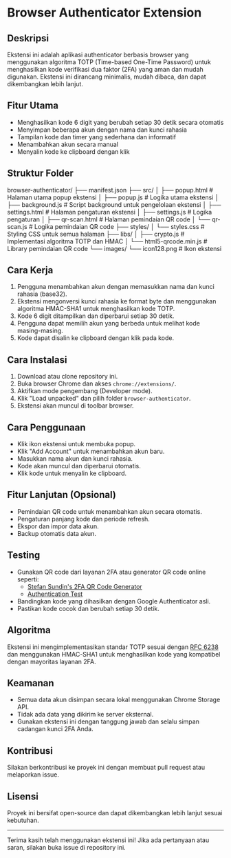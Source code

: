 # Browser Authenticator Extension

## Deskripsi
Ekstensi ini adalah aplikasi authenticator berbasis browser yang menggunakan algoritma TOTP (Time-based One-Time Password) untuk menghasilkan kode verifikasi dua faktor (2FA) yang aman dan mudah digunakan. Ekstensi ini dirancang minimalis, mudah dibaca, dan dapat dikembangkan lebih lanjut.

## Fitur Utama
- Menghasilkan kode 6 digit yang berubah setiap 30 detik secara otomatis
- Menyimpan beberapa akun dengan nama dan kunci rahasia
- Tampilan kode dan timer yang sederhana dan informatif
- Menambahkan akun secara manual
- Menyalin kode ke clipboard dengan klik

## Struktur Folder
browser-authenticator/
├── manifest.json
├── src/
│ ├── popup.html # Halaman utama popup ekstensi
│ ├── popup.js # Logika utama ekstensi
│ ├── background.js # Script background untuk pengelolaan ekstensi
│ ├── settings.html # Halaman pengaturan ekstensi
│ ├── settings.js # Logika pengaturan
│ ├── qr-scan.html # Halaman pemindaian QR code
│ └── qr-scan.js # Logika pemindaian QR code
├── styles/
│ └── styles.css # Styling CSS untuk semua halaman
├── libs/
│ ├── crypto.js # Implementasi algoritma TOTP dan HMAC
│ └── html5-qrcode.min.js # Library pemindaian QR code
└── images/
└── icon128.png # Ikon ekstensi

## Cara Kerja
1. Pengguna menambahkan akun dengan memasukkan nama dan kunci rahasia (base32).
2. Ekstensi mengonversi kunci rahasia ke format byte dan menggunakan algoritma HMAC-SHA1 untuk menghasilkan kode TOTP.
3. Kode 6 digit ditampilkan dan diperbarui setiap 30 detik.
4. Pengguna dapat memilih akun yang berbeda untuk melihat kode masing-masing.
5. Kode dapat disalin ke clipboard dengan klik pada kode.

## Cara Instalasi
1. Download atau clone repository ini.
2. Buka browser Chrome dan akses `chrome://extensions/`.
3. Aktifkan mode pengembang (Developer mode).
4. Klik "Load unpacked" dan pilih folder `browser-authenticator`.
5. Ekstensi akan muncul di toolbar browser.

## Cara Penggunaan
- Klik ikon ekstensi untuk membuka popup.
- Klik "Add Account" untuk menambahkan akun baru.
- Masukkan nama akun dan kunci rahasia.
- Kode akan muncul dan diperbarui otomatis.
- Klik kode untuk menyalin ke clipboard.

## Fitur Lanjutan (Opsional)
- Pemindaian QR code untuk menambahkan akun secara otomatis.
- Pengaturan panjang kode dan periode refresh.
- Ekspor dan impor data akun.
- Backup otomatis data akun.

## Testing
- Gunakan QR code dari layanan 2FA atau generator QR code online seperti:
  - [Stefan Sundin's 2FA QR Code Generator](https://stefansundin.github.io/2fa-qr/)
  - [Authentication Test](https://authenticationtest.com/totpChallenge/)
- Bandingkan kode yang dihasilkan dengan Google Authenticator asli.
- Pastikan kode cocok dan berubah setiap 30 detik.

## Algoritma
Ekstensi ini mengimplementasikan standar TOTP sesuai dengan [RFC 6238](https://tools.ietf.org/html/rfc6238) dan menggunakan HMAC-SHA1 untuk menghasilkan kode yang kompatibel dengan mayoritas layanan 2FA.

## Keamanan
- Semua data akun disimpan secara lokal menggunakan Chrome Storage API.
- Tidak ada data yang dikirim ke server eksternal.
- Gunakan ekstensi ini dengan tanggung jawab dan selalu simpan cadangan kunci 2FA Anda.

## Kontribusi
Silakan berkontribusi ke proyek ini dengan membuat pull request atau melaporkan issue.

## Lisensi
Proyek ini bersifat open-source dan dapat dikembangkan lebih lanjut sesuai kebutuhan.

---

Terima kasih telah menggunakan ekstensi ini! Jika ada pertanyaan atau saran, silakan buka issue di repository ini.